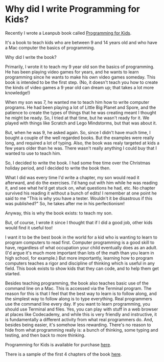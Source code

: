 # Why did I write Programming for Kids?

Recently I wrote a Leanpub book called [Programming for Kids](https://leanpub.com/programmingforkids/).

It's a book to teach kids who are between 9 and 14 years old and who have a Mac computer the basics of programming.

Why did I write the book?

Primarily, I wrote it to teach my 9 year old son the basics of programming. He has been playing video games for years, and he wants to learn programming since he wants to make his own video games someday. This book is intended to be the first step. (No, it doesn't teach you how to create the kinds of video games a 9 year old can dream up; that takes a lot more knowledge!)

When my son was 7, he wanted me to teach him how to write computer programs. He had been playing a lot of Little Big Planet and Spore, and the patience to create the types of things that he was creating meant I thought he might be ready. So, I tried at that time, but he wasn't ready for it. We played with things like Scratch and Lego Mindstorms, but that was about it.

But, when he was 9, he asked again. So, since I didn't have much time, I bought a couple of the well regarded books. But the examples were really long, and required a lot of typing. Also, the book was realy targeted at kids a few years older than he was. There wasn't really anything I could buy that I wanted to use to teach him.

So, I decided to write the book. I had some free time over the Christmas holiday period, and I decided to write the book then.

What I did was every time I'd write a chapter, my son would read it afterward, and do the exercises. I'd hang out with him while he was reading it, and see what he'd get stuck on, what questions he had, etc. No chapter survived his reading it without a bunch of edits!  I remember at one point he said to me "This is why you have a tester. Wouldn't it be disastrous if this was published?"  So, he takes after me in his perfectionism!

Anyway, this is why the book exists: to teach my son.

But, of course, I wrote it since I thought that if I did a good job, other kids would find it useful too!

I want it to be the best book in the world for a kid who is wanting to learn to program computers to read first. Computer programming is a good skill to have, regardless of what occupation your child eventually does as an adult. (I'd argue it's much more important than lots of the math than you learn in high school, for example.) But more importantly, learning how to program computers teaches a rigor and discipline of thinking which is useful in any field. This book exists to show kids that they can code, and to help them get started.

Besides teaching programming, the book also teaches basic use of the command line on a Mac. This is accessed via the Terminal program. The reason for this is that I feel that the best way to learn is to follow along, and the simplest way to follow along is to type everything. Real programmers use the command line every day. If you want to learn programming, you should use Terminal and files. Yes, you can play with stuff in a web browser at places like Codecademy, and while this is very friendly and instructive, it is fundamentally a different activity from what real programmers do. And, besides being easier, it's somehow less rewarding. There's no reason to hide from what programming really is: a bunch of thinking, some typing and testing, and then back to more thinking.

Programming for Kids is available for purchase [here](https://leanpub.com/programmingforkids/).

There is a sample of the first 4 chapters of the book [here](http://samples.leanpub.com/programmingforkids-sample.pdf).